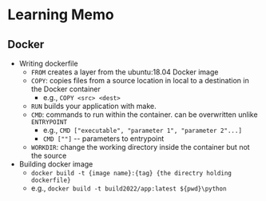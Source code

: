 # Learning Memo

## Docker
- Writing dockerfile
	- `FROM` creates a layer from the ubuntu:18.04 Docker image 
	- `COPY`: copies files from a source location in local to a destination in the Docker container
		- e.g., `COPY <src> <dest>` 
	- `RUN` builds your application with make.
	- `CMD`: commands to run within the container. can be overwritten unlike `ENTRYPOINT`
		- e.g., `CMD ["executable", "parameter 1", "parameter 2"...]` 
		- `CMD [""]` -- parameters to entrypoint
	- `WORKDIR`: change the working directory inside the container but not the source 
- Building docker image
	- `docker build -t {image name}:{tag} {the directry holding dockerfile}`
	- e.g., `docker build -t build2022/app:latest ${pwd}\python`
